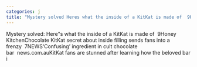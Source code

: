 ```yaml
---
categories: j
title: "Mystery solved Heres what the inside of a KitKat is made of  9Honey Kitchen"
---
```

Mystery solved: Here"s what the inside of a KitKat is made of&nbsp;&nbsp;9Honey KitchenChocolate KitKat secret about inside filling sends fans into a frenzy&nbsp;&nbsp;7NEWS‘Confusing’ ingredient in cult chocolate bar&nbsp;&nbsp;news.com.auKitKat fans are stunned after learning how the beloved bar i